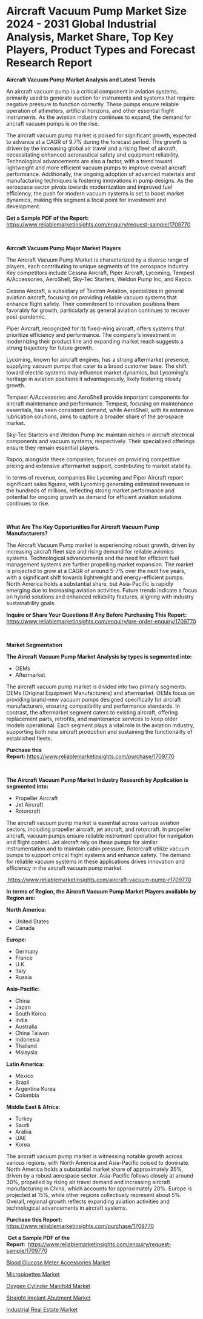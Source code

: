<p><h1>Aircraft Vacuum Pump Market Size 2024 - 2031 Global Industrial Analysis, Market Share, Top Key Players, Product Types and Forecast Research Report</h1></p><p><strong>Aircraft Vacuum Pump Market Analysis and Latest Trends</strong></p>
<p><p>An aircraft vacuum pump is a critical component in aviation systems, primarily used to generate suction for instruments and systems that require negative pressure to function correctly. These pumps ensure reliable operation of altimeters, artificial horizons, and other essential flight instruments. As the aviation industry continues to expand, the demand for aircraft vacuum pumps is on the rise.</p><p>The aircraft vacuum pump market is poised for significant growth, expected to advance at a CAGR of 9.7% during the forecast period. This growth is driven by the increasing global air travel and a rising fleet of aircraft, necessitating enhanced aeronautical safety and equipment reliability. Technological advancements are also a factor, with a trend toward lightweight and more efficient vacuum pumps to improve overall aircraft performance. Additionally, the ongoing adoption of advanced materials and manufacturing techniques is fostering innovations in pump designs. As the aerospace sector pivots towards modernization and improved fuel efficiency, the push for modern vacuum systems is set to boost market dynamics, making this segment a focal point for investment and development.</p></p>
<p><strong>Get a Sample PDF of the Report:&nbsp;</strong> <a href="https://www.reliablemarketinsights.com/enquiry/request-sample/1709770?utm_campaign=1331&utm_medium=2&utm_source=Github&utm_content=ia&utm_term=21102024&utm_id=aircraft-vacuum-pump">https://www.reliablemarketinsights.com/enquiry/request-sample/1709770</a></p>
<p>&nbsp;</p>
<p><strong>Aircraft Vacuum Pump Major Market Players</strong></p>
<p><p>The Aircraft Vacuum Pump Market is characterized by a diverse range of players, each contributing to unique segments of the aerospace industry. Key competitors include Cessna Aircraft, Piper Aircraft, Lycoming, Tempest A/Accessories, AeroShell, Sky-Tec Starters, Weldon Pump Inc, and Rapco. </p><p>Cessna Aircraft, a subsidiary of Textron Aviation, specializes in general aviation aircraft, focusing on providing reliable vacuum systems that enhance flight safety. Their commitment to innovation positions them favorably for growth, particularly as general aviation continues to recover post-pandemic.</p><p>Piper Aircraft, recognized for its fixed-wing aircraft, offers systems that prioritize efficiency and performance. The company's investment in modernizing their product line and expanding market reach suggests a strong trajectory for future growth.</p><p>Lycoming, known for aircraft engines, has a strong aftermarket presence, supplying vacuum pumps that cater to a broad customer base. The shift toward electric systems may influence market dynamics, but Lycoming's heritage in aviation positions it advantageously, likely fostering steady growth.</p><p>Tempest A/Accessories and AeroShell provide important components for aircraft maintenance and performance. Tempest, focusing on maintenance essentials, has seen consistent demand, while AeroShell, with its extensive lubrication solutions, aims to capture a broader share of the aerospace market.</p><p>Sky-Tec Starters and Weldon Pump Inc maintain niches in aircraft electrical components and vacuum systems, respectively. Their specialized offerings ensure they remain essential players.</p><p>Rapco, alongside these companies, focuses on providing competitive pricing and extensive aftermarket support, contributing to market stability. </p><p>In terms of revenue, companies like Lycoming and Piper Aircraft report significant sales figures, with Lycoming generating estimated revenues in the hundreds of millions, reflecting strong market performance and potential for ongoing growth as demand for efficient aviation solutions continues to rise.</p></p>
<p>&nbsp;</p>
<p><strong>What Are The Key Opportunities For Aircraft Vacuum Pump Manufacturers?</strong></p>
<p><p>The Aircraft Vacuum Pump market is experiencing robust growth, driven by increasing aircraft fleet size and rising demand for reliable avionics systems. Technological advancements and the need for efficient fuel management systems are further propelling market expansion. The market is projected to grow at a CAGR of around 5-7% over the next five years, with a significant shift towards lightweight and energy-efficient pumps. North America holds a substantial share, but Asia-Pacific is rapidly emerging due to increasing aviation activities. Future trends indicate a focus on hybrid solutions and enhanced reliability features, aligning with industry sustainability goals.</p></p>
<p><strong>Inquire or Share Your Questions If Any Before Purchasing This Report:</strong> <a href="https://www.reliablemarketinsights.com/enquiry/pre-order-enquiry/1709770?utm_campaign=1331&utm_medium=2&utm_source=Github&utm_content=ia&utm_term=21102024&utm_id=aircraft-vacuum-pump">https://www.reliablemarketinsights.com/enquiry/pre-order-enquiry/1709770</a></p>
<p>&nbsp;</p>
<p><strong>Market Segmentation</strong></p>
<p><strong>The Aircraft Vacuum Pump Market Analysis by types is segmented into:</strong></p>
<p><ul><li>OEMs</li><li>Aftermarket</li></ul></p>
<p><p>The aircraft vacuum pump market is divided into two primary segments: OEMs (Original Equipment Manufacturers) and aftermarket. OEMs focus on providing brand-new vacuum pumps designed specifically for aircraft manufacturers, ensuring compatibility and performance standards. In contrast, the aftermarket segment caters to existing aircraft, offering replacement parts, retrofits, and maintenance services to keep older models operational. Each segment plays a vital role in the aviation industry, supporting both new aircraft production and sustaining the functionality of established fleets.</p></p>
<p><strong>Purchase this Report:&nbsp;</strong><a href="https://www.reliablemarketinsights.com/purchase/1709770?utm_campaign=1331&utm_medium=2&utm_source=Github&utm_content=ia&utm_term=21102024&utm_id=aircraft-vacuum-pump">https://www.reliablemarketinsights.com/purchase/1709770</a></p>
<p>&nbsp;</p>
<p><strong>The Aircraft Vacuum Pump Market Industry Research by Application is segmented into:</strong></p>
<p><ul><li>Propeller Aircraft</li><li>Jet Aircraft</li><li>Rotorcraft</li></ul></p>
<p><p>The aircraft vacuum pump market is essential across various aviation sectors, including propeller aircraft, jet aircraft, and rotorcraft. In propeller aircraft, vacuum pumps ensure reliable instrument operation for navigation and flight control. Jet aircraft rely on these pumps for similar instrumentation and to maintain cabin pressure. Rotorcraft utilize vacuum pumps to support critical flight systems and enhance safety. The demand for reliable vacuum systems in these applications drives innovation and efficiency in the aircraft vacuum pump market.</p></p>
<p><a href="https://www.reliablemarketinsights.com/aircraft-vacuum-pump-r1709770?utm_campaign=1331&utm_medium=2&utm_source=Github&utm_content=ia&utm_term=21102024&utm_id=aircraft-vacuum-pump">&nbsp;https://www.reliablemarketinsights.com/aircraft-vacuum-pump-r1709770</a></p>
<p><strong>In terms of Region, the Aircraft Vacuum Pump Market Players available by Region are:</strong></p>
<p>
    <p> <strong> North America: </strong>
        <ul>
            <li>United States</li>
            <li>Canada</li>
        </ul>
        </p> 
    <p> <strong> Europe: </strong>
        <ul>
            <li>Germany</li>
            <li>France</li>
            <li>U.K.</li>
            <li>Italy</li>
            <li>Russia</li>
        </ul>
        </p> 
    <p> <strong> Asia-Pacific: </strong>
        <ul>
            <li>China</li>
            <li>Japan</li>
            <li>South Korea</li>
            <li>India</li>
            <li>Australia</li>
            <li>China Taiwan</li>
            <li>Indonesia</li>
            <li>Thailand</li>
            <li>Malaysia</li>
        </ul>
        </p> 
    <p> <strong> Latin America: </strong>
        <ul>
            <li>Mexico</li>
            <li>Brazil</li>
            <li>Argentina Korea</li>
            <li>Colombia</li>
        </ul>
        </p> 
    <p> <strong> Middle East & Africa: </strong>
        <ul>
            <li>Turkey</li>
            <li>Saudi</li>
            <li>Arabia</li>
            <li>UAE</li>
            <li>Korea</li>
        </ul>
    </p>
    </p>
<p><p>The aircraft vacuum pump market is witnessing notable growth across various regions, with North America and Asia-Pacific poised to dominate. North America holds a substantial market share of approximately 35%, driven by a robust aerospace sector. Asia-Pacific follows closely at around 30%, propelled by rising air travel demand and increasing aircraft manufacturing in China, which accounts for approximately 20%. Europe is projected at 15%, while other regions collectively represent about 5%. Overall, regional growth reflects expanding aviation activities and technological advancements in aircraft systems.</p></p>
<p><strong>Purchase this Report: </strong><a href="https://www.reliablemarketinsights.com/purchase/1709770?utm_campaign=1331&utm_medium=2&utm_source=Github&utm_content=ia&utm_term=21102024&utm_id=aircraft-vacuum-pump">https://www.reliablemarketinsights.com/purchase/1709770</a></p>
<p>&nbsp;<strong>Get a Sample PDF of the Report:&nbsp;&nbsp;</strong><a href="https://www.reliablemarketinsights.com/enquiry/request-sample/1709770?utm_campaign=1331&utm_medium=2&utm_source=Github&utm_content=ia&utm_term=21102024&utm_id=aircraft-vacuum-pump">https://www.reliablemarketinsights.com/enquiry/request-sample/1709770</a></p>
<p><strong></strong></p>
<p><p><a href="https://www.linkedin.com/pulse/blood-glucose-meter-accessories-market-size-share-growth-ahryc?utm_campaign=1331&utm_medium=2&utm_source=Github&utm_content=ia&utm_term=21102024&utm_id=aircraft-vacuum-pump">Blood Glucose Meter Accessories Market</a></p><p><a href="https://www.linkedin.com/pulse/micropipettes-market-research-report-2024-2031-firmotion-v7b0c?utm_campaign=1331&utm_medium=2&utm_source=Github&utm_content=ia&utm_term=21102024&utm_id=aircraft-vacuum-pump">Micropipettes Market</a></p><p><a href="https://issuu.com/reportprime-2/docs/oxygen-cylinder-manifold-market-siz_ba5457dd343f49?utm_campaign=1331&utm_medium=2&utm_source=Github&utm_content=ia&utm_term=21102024&utm_id=aircraft-vacuum-pump">Oxygen Cylinder Manifold Market</a></p><p><a href="https://www.linkedin.com/pulse/straight-implant-abutment-momentum-charting-145-cagr-path-2024-2031-kf1sc?utm_campaign=1331&utm_medium=2&utm_source=Github&utm_content=ia&utm_term=21102024&utm_id=aircraft-vacuum-pump">Straight Implant Abutment Market</a></p><p><a href="https://www.linkedin.com/pulse/industrial-real-estate-market-share-analysis-growth-trends-du8ff?utm_campaign=1331&utm_medium=2&utm_source=Github&utm_content=ia&utm_term=21102024&utm_id=aircraft-vacuum-pump">Industrial Real Estate Market</a></p></p>